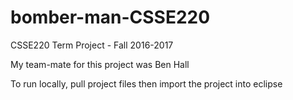 # bomber-man-CSSE220
CSSE220 Term Project - Fall 2016-2017

My team-mate for this project was Ben Hall

To run locally, pull project files then import the project into eclipse
